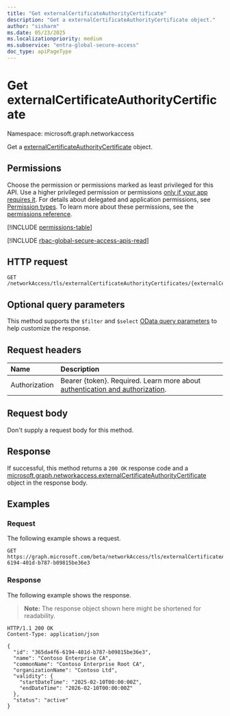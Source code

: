 ```yaml
---
title: "Get externalCertificateAuthorityCertificate"
description: "Get a externalCertificateAuthorityCertificate object."
author: "sisharm"
ms.date: 05/23/2025
ms.localizationpriority: medium
ms.subservice: "entra-global-secure-access"
doc_type: apiPageType
---
```


# Get externalCertificateAuthorityCertificate

Namespace: microsoft.graph.networkaccess

Get a [externalCertificateAuthorityCertificate](../resources/networkaccess-externalcertificateauthoritycertificate.md) object.

## Permissions

Choose the permission or permissions marked as least privileged for this API. Use a higher privileged permission or permissions [only if your app requires it](/graph/permissions-overview#best-practices-for-using-microsoft-graph-permissions). For details about delegated and application permissions, see [Permission types](/graph/permissions-overview#permission-types). To learn more about these permissions, see the [permissions reference](/graph/permissions-reference).

<!-- {
  "blockType": "permissions",
  "name": "networkaccess-externalcertificateauthoritycertificate-get-permissions"
}
-->
[!INCLUDE [permissions-table](../includes/permissions/networkaccess-externalcertificateauthoritycertificate-get-permissions.md)]

[!INCLUDE [rbac-global-secure-access-apis-read](../includes/rbac-for-apis/rbac-global-secure-access-apis-read.md)]

## HTTP request

<!-- {
  "blockType": "ignored"
}
-->
``` http
GET /networkAccess/tls/externalCertificateAuthorityCertificates/{externalCertificateAuthorityCertificateId}
```

## Optional query parameters

This method supports the `$filter` and `$select` [OData query parameters](/graph/query-parameters) to help customize the response.

## Request headers

|Name|Description|
|:---|:---|
|Authorization|Bearer {token}. Required. Learn more about [authentication and authorization](/graph/auth/auth-concepts).|

## Request body

Don't supply a request body for this method.

## Response

If successful, this method returns a `200 OK` response code and a [microsoft.graph.networkaccess.externalCertificateAuthorityCertificate](../resources/networkaccess-externalcertificateauthoritycertificate.md) object in the response body.

## Examples

### Request

The following example shows a request.
<!-- {
  "blockType": "request",
  "name": "get_externalcertificateauthoritycertificate",
  "sampleKeys": ["365da4f6-6194-401d-b787-b09815be36e3"]
}
-->
``` http
GET https://graph.microsoft.com/beta/networkAccess/tls/externalCertificateAuthorityCertificates/365da4f6-6194-401d-b787-b09815be36e3
```

### Response

The following example shows the response.
>**Note:** The response object shown here might be shortened for readability.
<!-- {
  "blockType": "response",
  "truncated": true,
  "@odata.type": "microsoft.graph.networkaccess.externalCertificateAuthorityCertificate"
}
-->
``` http
HTTP/1.1 200 OK
Content-Type: application/json

{
  "id": "365da4f6-6194-401d-b787-b09815be36e3",
  "name": "Contoso Enterprise CA",
  "commonName": "Contoso Enterprise Root CA",
  "organizationName": "Contoso Ltd",
  "validity": {
    "startDateTime": "2025-02-10T00:00:00Z",
    "endDateTime": "2026-02-10T00:00:00Z"
  },
  "status": "active"
}
```
